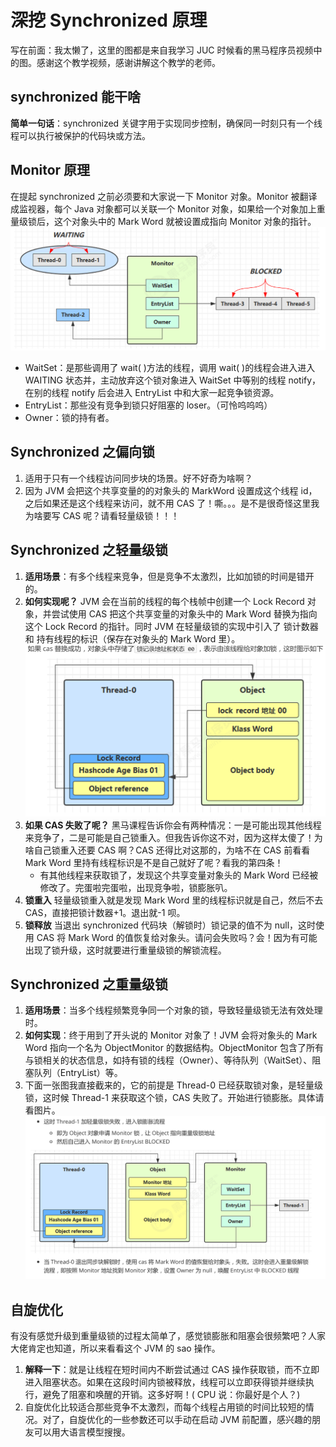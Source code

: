 # 深挖 Synchronized 原理

写在前面：我太懒了，这里的图都是来自我学习 JUC 时候看的黑马程序员视频中的图。感谢这个教学视频，感谢讲解这个教学的老师。

## synchronized 能干啥

**简单一句话**：synchronized 关键字用于实现同步控制，确保同一时刻只有一个线程可以执行被保护的代码块或方法。

## Monitor 原理

在提起 synchronized 之前必须要和大家说一下 Monitor 对象。Monitor 被翻译成监视器，每个 Java 对象都可以关联一个 Monitor 对象，如果给一个对象加上重量级锁后，这个对象头中的 Mark Word 就被设置成指向 Monitor 对象的指针。
![Alt](./image/Monitor结构.png)

- WaitSet：是那些调用了 wait( )方法的线程，调用 wait( )的线程会进入进入 WAITING 状态并，主动放弃这个锁对象进入 WaitSet 中等别的线程 notify，在别的线程 notify 后会进入 EntryList 中和大家一起竞争锁资源。
- EntryList：那些没有竞争到锁只好阻塞的 loser。（可怜呜呜呜）
- Owner：锁的持有者。

## Synchronized 之偏向锁

1. 适用于只有一个线程访问同步块的场景。好不好奇为啥啊？
2. 因为 JVM 会把这个共享变量的的对象头的 MarkWord 设置成这个线程 id，之后如果还是这个线程来访问，就不用 CAS 了！嘶。。。是不是很奇怪这里我为啥要写 CAS 呢？请看轻量级锁！！！

## Synchronized 之轻量级锁

1. **适用场景**：有多个线程来竞争，但是竞争不太激烈，比如加锁的时间是错开的。
2. **如何实现呢？**
   JVM 会在当前的线程的每个栈帧中创建一个 Lock Record 对象，并尝试使用 CAS 把这个共享变量的对象头中的 Mark Word 替换为指向这个 Lock Record 的指针。同时 JVM 在轻量级锁的实现中引入了 锁计数器 和 持有线程的标识（保存在对象头的 Mark Word 里）。
   ![Alt](./image/轻量级锁.png)
3. **如果 CAS 失败了呢？**
   黑马课程告诉你会有两种情况：一是可能出现其他线程来竞争了，二是可能是自己锁重入。但我告诉你这不对，因为这样太傻了！为啥自己锁重入还要 CAS 啊？CAS 还得比对这那的，为啥不在 CAS 前看看 Mark Word 里持有线程标识是不是自己就好了呢？看我的第四条！
   - 有其他线程来获取锁了，发现这个共享变量对象头的 Mark Word 已经被修改了。完蛋啦完蛋啦，出现竞争啦，锁膨胀叭。
4. **锁重入**
   轻量级锁重入就是发现 Mark Word 里的线程标识就是自己，然后不去 CAS，直接把锁计数器+1。退出就-1 呗。
5. **锁释放**
   当退出 synchronized 代码块（解锁时）锁记录的值不为 null，这时使用 CAS 将 Mark Word 的值恢复给对象头。请问会失败吗？会！因为有可能出现了锁升级，这时就要进行重量级锁的解锁流程。

## Synchronized 之重量级锁

1. **适用场景**：当多个线程频繁竞争同一个对象的锁，导致轻量级锁无法有效处理时。
2. **如何实现**：终于用到了开头说的 Monitor 对象了！JVM 会将对象头的 Mark Word 指向一个名为 ObjectMonitor 的数据结构。ObjectMonitor 包含了所有与锁相关的状态信息，如持有锁的线程（Owner）、等待队列（WaitSet）、阻塞队列（EntryList）等。
3. 下面一张图我直接截来的，它的前提是 Thread-0 已经获取锁对象，是轻量级锁，这时候 Thread-1 来获取这个锁，CAS 失败了。开始进行锁膨胀。具体请看图片。
   ![Alt](./image/重量级锁.png)

## 自旋优化

有没有感觉升级到重量级锁的过程太简单了，感觉锁膨胀和阻塞会很频繁吧？人家大佬肯定也知道，所以来看看这个 JVM 的 sao 操作。

1. **解释一下**：就是让线程在短时间内不断尝试通过 CAS 操作获取锁，而不立即进入阻塞状态。如果在这段时间内锁被释放，线程可以立即获得锁并继续执行，避免了阻塞和唤醒的开销。这多好啊！( CPU 说：你最好是个人？)
2. 自旋优化比较适合那些竞争不太激烈，而每个线程占用锁的时间比较短的情况。对了，自旋优化的一些参数还可以手动在启动 JVM 前配置，感兴趣的朋友可以用大语言模型搜搜。
